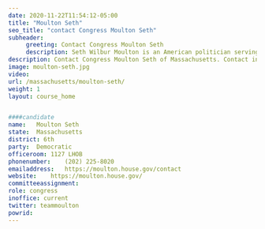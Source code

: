 ```yaml
---
date: 2020-11-22T11:54:12-05:00
title: "Moulton Seth"
seo_title: "contact Congress Moulton Seth"
subheader:
     greeting: Contact Congress Moulton Seth 
     description: Seth Wilbur Moulton is an American politician serving as the U.S. Representative for Massachusetts's 6th congressional district since 2015. A former Marine Corps officer, he is a member of the Democratic Party.
description: Contact Congress Moulton Seth of Massachusetts. Contact information for Moulton Seth includes email address, phone number, and mailing address.
image: moulton-seth.jpg
video: 
url: /massachusetts/moulton-seth/
weight: 1
layout: course_home


####candidate
name:	Moulton Seth
state:	Massachusetts
district: 6th
party:	Democratic
officeroom:	1127 LHOB
phonenumber:	(202) 225-8020
emailaddress:	https://moulton.house.gov/contact
website:	https://moulton.house.gov/
committeeassignment: 
role: congress
inoffice: current
twitter: teammoulton
powrid: 
---
```


